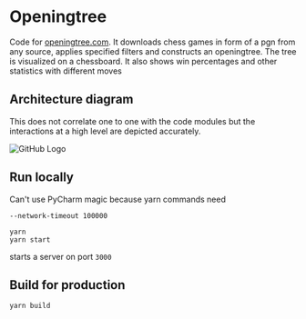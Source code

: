 # Openingtree
Code for [openingtree.com](https://www.openingtree.com). It downloads chess games in form of a pgn from any source, applies specified filters and constructs an openingtree. 
The tree is visualized on a chessboard. It also shows win percentages and other statistics with different moves

## Architecture diagram
This does not correlate one to one with the code modules but the interactions at a high level are depicted accurately.

![GitHub Logo](/docs/images/architecture.png)

## Run locally

Can't use PyCharm magic because yarn commands need

```
--network-timeout 100000
```

```
yarn
yarn start
```
starts a server on port `3000`

## Build for production
```
yarn build
```



